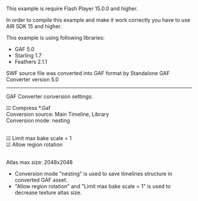 This example is require Flash Player 15.0.0 and higher.

In order to compile this example and make it work correctly you have to use AIR SDK 15 and higher.

This example is using following libraries:
- GAF 5.0
- Starling 1.7
- Feathers 2.1.1

SWF source file was converted into GAF format by Standalone GAF Converter version 5.0

<hr>

GAF Converter conversion settings:

☑ Compress *.Gaf <br>
Conversion source: Main Timeline, Library <br>
Conversion mode: nesting <br><br>

☑ Limit max bake scale = 1 <br>
☑ Allow region rotation<br><br>

Atlas max size: 2048x2048

* Conversion mode "nesting" is used to save timelines structure in converted GAF asset.
* "Allow region rotation" and "Limit max bake scale = 1" is used to decrease texture atlas size.